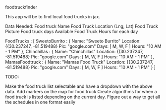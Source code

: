 foodtruckfinder

This app will be to find local food trucks in jax. 

Data Needed: 
Food truck Name
Food Truck Location (Lng, Lat)
Food Truck Picture
Food truck days Available 
Food Truck Hours for each day


FoodTrucks : [
    SweetoBurrito : {
        Name: "Sweeto Burrito"
        Location: {{30.237247, -81.519488}
        Pic: "google.com"
        Days: [ M, W, F ]
        Hours: "10 AM - 1 PM"
    },
    Chinchillas : {
        Name: "Chinchillas"
        Location: {{30.237247, -81.519488}
        Pic: "google.com"
        Days: [ M, W, F ]
        Hours: "10 AM - 1 PM"
    },
    MamasFoodtruck : {
        Name: "Mamas Food Truck"
        Location: {{30.237247, -81.519488}
        Pic: "google.com"
        Days: [ M, W, F ]
        Hours: "10 AM - 1 PM"
    }
]

TODO:

Make the food truck list selectable and have a dropdown with the above data. 
Add markers on the map for food truck
Create algorithms for when a food truck is listed depending on the current day. 
Figure out a way to get all the schedules in one format easily 